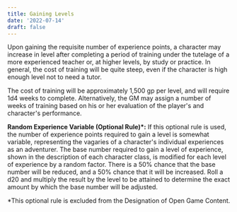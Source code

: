 ```yaml
---
title: Gaining Levels
date: '2022-07-14'
draft: false
---
```


Upon gaining the requisite number of experience points, a character may increase in level after completing a period of training under the tutelage of a more experienced teacher or, at higher levels, by study or practice. In general, the cost of training will be quite steep, even if the character is high enough level not to need a tutor.

The cost of training will be approximately 1,500 gp per level, and will require 1d4 weeks to complete. Alternatively, the GM may assign a number of weeks of training based on his or her evaluation of the player's and character's performance.

**Random Experience Variable (Optional Rule)\*:** If this optional rule is used, the number of experience points required to gain a level is somewhat variable, representing the vagaries of a character's individual experiences as an adventurer. The base number required to gain a level of experience, shown in the description of each character class, is modified for each level of experience by a random factor. There is a 50% chance that the base number will be reduced, and a 50% chance that it will be increased. Roll a d20 and multiply the result by the level to be attained to determine the exact amount by which the base number will be adjusted.

\*This optional rule is excluded from the Designation of Open Game Content.
